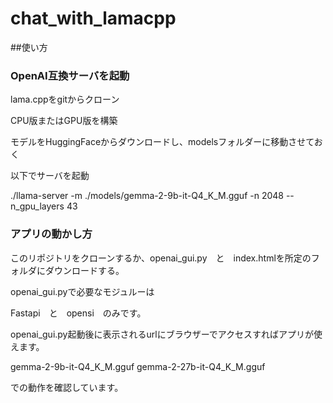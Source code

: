 # chat_with_lamacpp

##使い方

### OpenAI互換サーバを起動

lama.cppをgitからクローン

CPU版またはGPU版を構築

モデルをHuggingFaceからダウンロードし、modelsフォルダーに移動させておく

以下でサーバを起動

./llama-server -m ./models/gemma-2-9b-it-Q4_K_M.gguf -n 2048 --n_gpu_layers 43

### アプリの動かし方

このリポジトリをクローンするか、openai_gui.py　と　index.htmlを所定のフォルダにダウンロードする。

openai_gui.pyで必要なモジュルーは

Fastapi　と　opensi　のみです。

openai_gui.py起動後に表示されるurlにブラウザーでアクセスすればアプリが使えます。

gemma-2-9b-it-Q4_K_M.gguf 
gemma-2-27b-it-Q4_K_M.gguf

での動作を確認しています。
